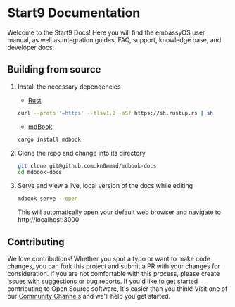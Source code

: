 # Start9 Documentation
Welcome to the Start9 Docs!  Here you will find the embassyOS user manual, as well as integration guides, FAQ, support, knowledge base, and developer docs.

## Building from source
1. Install the necessary dependencies
    - [Rust](https://rustup.rs)
    ```bash
    curl --proto '=https' --tlsv1.2 -sSf https://sh.rustup.rs | sh
    ```

    - [mdBook](https://rust-lang.github.io/mdBook/)
    ```bash
    cargo install mdbook
    ```

1. Clone the repo and change into its directory
    ```bash
    git clone git@github.com:kn0wmad/mdbook-docs
    cd mdbook-docs
    ```
    
1. Serve and view a live, local version of the docs while editing
    ```bash
    mdbook serve --open
    ```
    This will automatically open your default web browser and navigate to http://localhost:3000

## Contributing
We love contributions!  Whether you spot a typo or want to make code changes, you can fork this project and submit a PR with your changes for consideration.  If you are not comfortable with this process, please create issues with suggestions or bug reports.  If you'd like to get started contributing to Open Source software, it's easier than you think!  Visit one of our [Community Channels](https://docs.start9.com/latest/support/contact) and we'll help you get started.